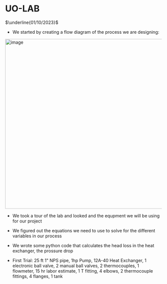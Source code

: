 # UO-LAB

$\underline{01/10/2023}$

* We started by creating a flow diagram of the process we are designing: 

<img width="547" alt="image" src="https://github.com/chrisakiki/UO-LAB/assets/84649132/597c34bb-6a01-4441-b7a6-efaa94c7fb90">

* We took a tour of the lab and looked and the equpment we will be using for our project

* We figured out the equations we need to use to solve for the different variables in our process

* We wrote some python code that calculates the head loss in the heat exchanger, the prossure drop

* First Trial: 25 ft 1" NPS pipe, 1hp Pump, 12A-40 Heat Exchanger, 1 electronic ball valve, 2 manual ball valves, 2 thermocouples, 1 flowmeter, 15 hr labor estimate, 1 T fitting, 4 elbows, 2 thermocouple fittings, 4 flanges, 1 tank
